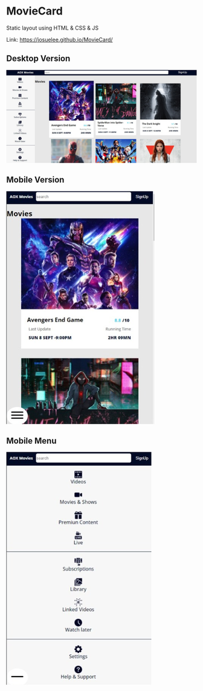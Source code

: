 # MovieCard

Static layout using HTML & CSS & JS

Link: https://josuelee.github.io/MovieCard/

## Desktop Version

![Desktop](img/demo-desktop.jpg)

## Mobile Version

![Mobile](img/demo-mobile.jpg)

## Mobile Menu

![Menu](img/menu.jpg)
